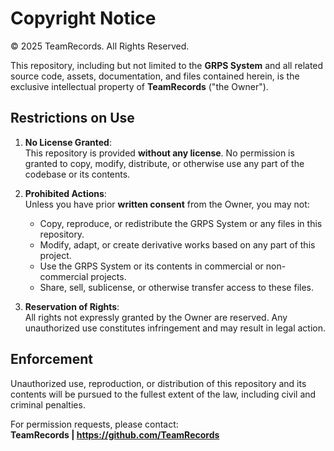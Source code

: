 # Copyright Notice
© 2025 TeamRecords. All Rights Reserved.

This repository, including but not limited to the **GRPS System** and all related source code, assets, documentation, and files contained herein, is the exclusive intellectual property of **TeamRecords** ("the Owner").

## Restrictions on Use
1. **No License Granted**:  
   This repository is provided **without any license**. No permission is granted to copy, modify, distribute, or otherwise use any part of the codebase or its contents.  

2. **Prohibited Actions**:  
   Unless you have prior **written consent** from the Owner, you may not:
   - Copy, reproduce, or redistribute the GRPS System or any files in this repository.  
   - Modify, adapt, or create derivative works based on any part of this project.  
   - Use the GRPS System or its contents in commercial or non-commercial projects.  
   - Share, sell, sublicense, or otherwise transfer access to these files.  

3. **Reservation of Rights**:  
   All rights not expressly granted by the Owner are reserved. Any unauthorized use constitutes infringement and may result in legal action.  

## Enforcement
Unauthorized use, reproduction, or distribution of this repository and its contents will be pursued to the fullest extent of the law, including civil and criminal penalties.  

For permission requests, please contact:  
**TeamRecords | https://github.com/TeamRecords**
